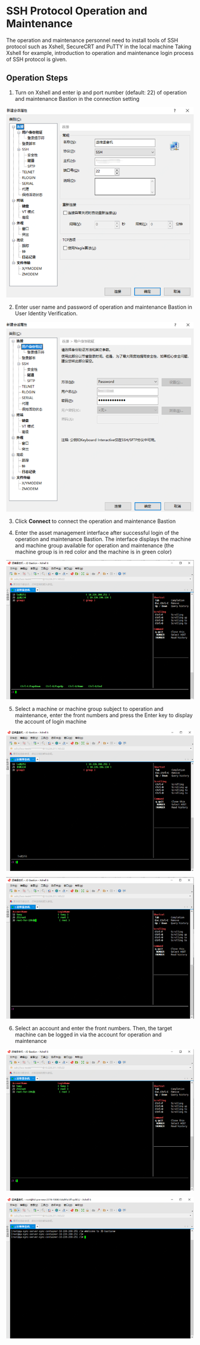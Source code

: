 # SSH Protocol Operation and Maintenance


The operation and maintenance personnel need to install tools of SSH protocol such as Xshell, SecureCRT and PuTTY in the local machine Taking Xshell for example, introduction to operation and maintenance login process of SSH protocol is given.

## Operation Steps

1. Turn on Xshell and enter ip and port number (default: 22) of operation and maintenance Bastion in the connection setting

![](/image/Bastion/ssh1.png) 

2. Enter user name and password of operation and maintenance Bastion in User Identity Verification.

![](/image/Bastion/ssh2.png) 

3. Click **Connect** to connect the operation and maintenance Bastion

4. Enter the asset management interface after successful login of the operation and maintenance Bastion. The interface displays the machine and machine group available for operation and maintenance (the machine group is in red color and the machine is in green color)

![](/image/Bastion/ssh3.png) 

5. Select a machine or machine group subject to operation and maintenance, enter the front numbers and press the Enter key to display the account of login machine

![](/image/Bastion/ssh4.png) 

![](/image/Bastion/ssh5.png) 

6. Select an account and enter the front numbers. Then, the target machine can be logged in via the account for operation and maintenance

![](/image/Bastion/ssh6.png) 

![](/image/Bastion/ssh7.png) 
